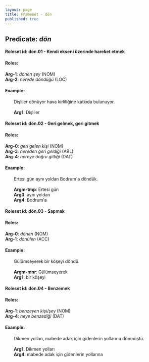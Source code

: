 ```yaml
---
layout: page
title: Frameset - dön
published: true
---
```

<h2>Predicate: <i>dön</i></h2>
<h4>Roleset id: dön.01 - Kendi ekseni üzerinde hareket etmek<br>
<h4>Roles:</h4>
<b>Arg-1</b>: <i>dönen şey</i>  (NOM) <br>
<b>Arg-2</b>: <i>nerede döndüğü</i>  (LOC) <br>
<h4>Example:</h4>
&emsp;&emsp;Dişliler dönüyor hava kirliliğine katkıda bulunuyor.<br><br>
&emsp;&emsp;<b>Arg1</b>:  Dişliler<br>

<h4>Roleset id: dön.02 - Geri gelmek, geri gitmek<br>
<h4>Roles:</h4>
<b>Arg-0</b>: <i>geri gelen kişi</i>  (NOM) <br>
<b>Arg-3</b>: <i>nereden geri geldiği</i>  (ABL) <br>
<b>Arg-4</b>: <i>nereye doğru gittiği</i>  (DAT) <br>
<h4>Example:</h4>
&emsp;&emsp;Ertesi gün aynı yoldan Bodrum'a döndük.<br><br>
&emsp;&emsp;<b>Argm-tmp</b>:  Ertesi gün<br>
&emsp;&emsp;<b>Arg3</b>:  aynı yoldan<br>
&emsp;&emsp;<b>Arg4</b>:  Bodrum'a<br>

<h4>Roleset id: dön.03 - Sapmak<br>
<h4>Roles:</h4>
<b>Arg-0</b>: <i>dönen</i>  (NOM) <br>
<b>Arg-1</b>: <i>dönülen</i>  (ACC) <br>
<h4>Example:</h4>
&emsp;&emsp;Gülümseyerek bir köşeyi döndü.<br><br>
&emsp;&emsp;<b>Argm-mnr</b>:  Gülümseyerek<br>
&emsp;&emsp;<b>Arg1</b>:  bir köşeyi<br>

<h4>Roleset id: dön.04 - Benzemek<br>
<h4>Roles:</h4>
<b>Arg-1</b>: <i>benzeyen kişi/şey</i>  (NOM) <br>
<b>Arg-4</b>: <i>neye benzediği</i>  (DAT) <br>
<h4>Example:</h4>
&emsp;&emsp;Dikmen yolları, mabede adak için gidenlerin yollarına dönmüştü.<br><br>
&emsp;&emsp;<b>Arg1</b>:  Dikmen yolları<br>
&emsp;&emsp;<b>Arg4</b>:  mabede adak için gidenlerin yollarına<br>

